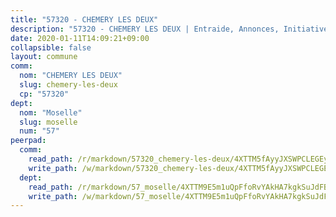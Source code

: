 ```yaml
---
title: "57320 - CHEMERY LES DEUX"
description: "57320 - CHEMERY LES DEUX | Entraide, Annonces, Initiatives"
date: 2020-01-11T14:09:21+09:00
collapsible: false
layout: commune
comm:
  nom: "CHEMERY LES DEUX"
  slug: chemery-les-deux
  cp: "57320"
dept:
  nom: "Moselle"
  slug: moselle
  num: "57"
peerpad:
  comm:
    read_path: /r/markdown/57320_chemery-les-deux/4XTTM5fAyyJXSWPCLEGEyXPWZdou5UjFRdncpn7EsZnoZuLR7
    write_path: /w/markdown/57320_chemery-les-deux/4XTTM5fAyyJXSWPCLEGEyXPWZdou5UjFRdncpn7EsZnoZuLR7-K3TgV7D9utZuFxE7abnLizrAJGGkRHFT8di86yYZMPDjJ3SkGpPWmUviGULY2S8njLHD6ZeScKomELLZDusoJ9HwsSy94J1u1G3cWhvdEHF7Qd76uvFaQVUn27r22uN3JQiGarQq
  dept:
    read_path: /r/markdown/57_moselle/4XTTM9E5m1uQpFfoRvYAkHA7kgkSuJdFBSCmoLnZ6YvxmqAKj
    write_path: /w/markdown/57_moselle/4XTTM9E5m1uQpFfoRvYAkHA7kgkSuJdFBSCmoLnZ6YvxmqAKj-K3TgTxpsRhjGfb3pJqDaX4rYTLkyLoK3BLA4awBfhTSCoyNhResrhhmfsEF8aKnccedt5XoBzWeRYfKxQxNKv71ETcpGharLRE7rdgTKY3uSaW3Du2dz8v23YEY268mfYmweTFnR
---
```


